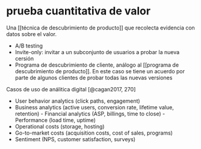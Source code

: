 # prueba cuantitativa de valor
Una [[técnica de descubrimiento de producto]] que recolecta evidencia con datos sobre el valor.

- A/B testing
- Invite-only: invitar a un subconjunto de usuarios a probar la nueva cersión
- Programa de descubrimiento de cliente, análogo al [[programa de descubrimiento de producto]]. En este caso se tiene un acuerdo por parte de algunos clientes de probar todas las nuevas versiones

Casos de uso de análitica digital [@cagan2017, 270]

- User behavior analytics (click paths, engagement) 
- Business analytics (active users, conversion rate, lifetime value, retention) - Financial analytics (ASP, billings, time to close) - Performance (load time, uptime) 
- Operational costs (storage, hosting) 
- Go-to-market costs (acquisition costs, cost of sales, programs) 
- Sentiment (NPS, customer satisfaction, surveys) 